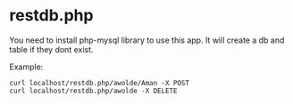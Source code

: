 restdb.php
=============
You need to install php-mysql library to use this app. It will create a db and table if they dont exist. 

Example:
```
curl localhost/restdb.php/awolde/Aman -X POST
curl localhost/restdb.php/awolde -X DELETE
```

